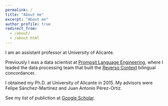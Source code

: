 ```yaml
---
permalink: /
title: "About me"
excerpt: "About me"
author_profile: true
redirect_from: 
  - /about/
  - /about.html
---
```


I am an assistant professor at University of Alicante.

Previously I was a data scientist at [Prompsit Language Engineering](https://www.prompsit.com), where I leaded the data processing team that built the [Reverso Context](https://context.reverso.net) bilingual concordancer.

I obtained my Ph.D. at University of Alicante in 2015. My advisors were Felipe Sánchez-Martínez and Juan Antonio Pérez-Ortiz.

See my list of publiction at [Google Scholar](https://scholar.google.es/citations?hl=es&user=QzMP_B8AAAAJ&view_op=list_works&sortby=pubdate).
